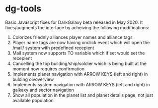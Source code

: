 # dg-tools

Basic Javascript fixes for DarkGalaxy beta released in May 2020. It fixes/augments the interface by acheiving the following modifications:
1. Colorizes friednly alliances player names and alliance tags
1. Player name tags are now having onclick event which will open the /mail/ system with predefined recepient
1. Mail system now supports TO variable which if set would set the recepient
1. Cancelling the top building/ship/soldier which is being built at the moment now requires confirmation
1. Implements planet navigation with ARROW KEYS (left and right) in bulding oivoverview
1. Implements system navigation with ARROW KEYS (left and right) in galkaxy and sector navigation
1. Show all population in the planet list and planet details page, not just available population

